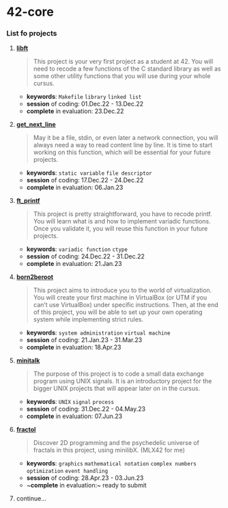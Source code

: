 # 42-core

### List fo projects

1. [**libft**](https://github.com/san-ghun/42-core/tree/main/libft)

   > This project is your very first project as a student at 42. You will need to recode a few functions of the C standard library as well as some other utility functions that you will use during your whole cursus.

   - **keywords**: `Makefile` `library` `linked list`
   - **session** of coding: 01.Dec.22 - 13.Dec.22
   - **complete** in evaluation: 23.Dec.22

1. [**get_next_line**](https://github.com/san-ghun/42-core/tree/main/get_next_line)

   > May it be a file, stdin, or even later a network connection, you will always need a way to read content line by line. It is time to start working on this function, which will be essential for your future projects.

   - **keywords**: `static variable` `file descriptor`
   - **session** of coding: 17.Dec.22 - 24.Dec.22
   - **complete** in evaluation: 06.Jan.23

1. [**ft_printf**](https://github.com/san-ghun/42-core/tree/main/ft_printf)

   > This project is pretty straightforward, you have to recode printf. You will learn what is and how to implement variadic functions. Once you validate it, you will reuse this function in your future projects.

   - **keywords**: `variadic function` `ctype`
   - **session** of coding: 24.Dec.22 - 31.Dec.22
   - **complete** in evaluation: 21.Jan.23

1. [**born2beroot**](https://github.com/san-ghun/42-core/tree/main/born2beroot)

   > This project aims to introduce you to the world of virtualization. You will create your first machine in VirtualBox (or UTM if you can’t use VirtualBox) under specific instructions. Then, at the end of this project, you will be able to set up your own operating system while implementing strict rules.

   - **keywords**: `system administration` `virtual machine`
   - **session** of coding: 21.Jan.23 - 31.Mar.23
   - **complete** in evaluation: 18.Apr.23

1. [**minitalk**](https://github.com/san-ghun/42-core/tree/main/minitalk)

   > The purpose of this project is to code a small data exchange program using UNIX signals. It is an introductory project for the bigger UNIX projects that will appear later on in the cursus.

   - **keywords**: `UNIX` `signal` `process`
   - **session** of coding: 31.Dec.22 - 04.May.23
   - **complete** in evaluation: 07.Jun.23

1. [**fractol**](https://github.com/san-ghun/42-core/tree/main/fractol)

   > Discover 2D programming and the psychedelic universe of fractals in this project, using minilibX. (MLX42 for me)

   - **keywords**: `graphics` `mathematical notation` `complex numbers` `optimization` `event handling`
   - **session** of coding: 28.Apr.23 - 03.Jun.23
   - ~**complete** in evaluation:~ ready to submit

1. continue...

